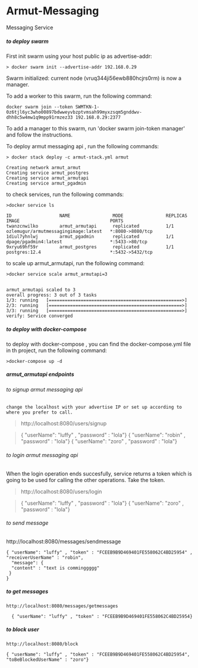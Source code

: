 # Armut-Messaging
Messaging Service 


 ##### to deploy swarm
 
 First init swarm using your host public ip as advertise-addr:

    > docker swarm init --advertise-addr 192.168.0.29

Swarm initialized: current node (vruq344ji56ewb880hcjrs0rm) is now a manager.


To add a worker to this swarm, run the following command:

    docker swarm join --token SWMTKN-1-0z6tjl6yc3who00897bdwweyvbzptvmsah99myxzsqm5gnddwv-dhh8c5w4mw1q9mpp91rmzez33 192.168.0.29:2377

To add a manager to this swarm, run 'docker swarm join-token manager' and follow the instructions.



To deploy armut messaging api , run the following commands:

    > docker stack deploy -c armut-stack.yml armut

    Creating network armut_armut
    Creating service armut_postgres
    Creating service armut_armutapi
    Creating service armut_pgadmin


to check services, run the following commands:

    >docker service ls

    ID                  NAME                MODE                REPLICAS            IMAGE                                  PORTS
    twanzcnwilko        armut_armutapi      replicated          1/1                 ozlemugur/armutmessagingimage:latest   *:8080->8080/tcp
    1diul7yhnlwj        armut_pgadmin       replicated          1/1                 dpage/pgadmin4:latest                  *:5433->80/tcp
    9xryu69hf59r        armut_postgres      replicated          1/1                 postgres:12.4                          *:5432->5432/tcp


to scale up armut_armutapi, run the following command:

    >docker service scale armut_armutapi=3


    armut_armutapi scaled to 3
    overall progress: 3 out of 3 tasks 
    1/3: running   [==================================================>] 
    2/3: running   [==================================================>] 
    3/3: running   [==================================================>] 
    verify: Service converged 

 ##### to deploy with docker-compose
 
 to deploy with docker-compose , you can find the docker-compose.yml file  in th project, run the following command:
 
    >docker-compose up -d
 
 
  ##### armut_armutapi endpoints
  
  ###### to signup  armut messaging api 
    change the localhost with your advertise IP or set up according to where you prefer to call.
   >http://localhost:8080/users/signup
   
   >{ "userName": "luffy" , "password" : "lola"}
   >{ "userName": "robin" , "password" : "lola"}
   >{ "userName": "zoro" , "password" : "lola"}
   
   ###### to login armut messaging api
   When the login operation ends succesfully, service returns a token which is going to be used for calling the other operations. Take the token.
   
   >http://localhost:8080/users/login
   
   >{ "userName": "luffy" , "password" : "lola"}
   >{ "userName": "zoro" , "password" : "lola"}
 
 
  ###### to send message 
  
 
 http://localhost:8080/messages/sendmessage
 
    { "userName": "luffy" , "token" : "FCEEB9B9D469401FE558062C4BD25954" ,  "receiverUserName" : "robin",
      "message": {
      "content" : "text is comminggggg"
     }
    }
 
   ##### to get messages
   
    http://localhost:8080/messages/getmessages
   
      { "userName": "luffy" , "token" : "FCEEB9B9D469401FE558062C4BD25954}
    
   ##### to block user
   
    http://localhost:8080/block
    
    { "userName": "luffy" , "token" : "FCEEB9B9D469401FE558062C4BD25954", "toBeBlockedUserName" : "zoro"}
    
    
